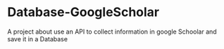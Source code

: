 # Database-GoogleScholar
A project about use an API to collect information in google Schoolar and save it in a Database
